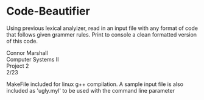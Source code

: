 # Code-Beautifier
Using previous lexical analyizer, read in an input file with any format of code that follows given grammer rules. Print to console a clean formatted version of this code.

Connor Marshall  
Computer Systems II  
Project 2  
2/23

MakeFile included for linux g++ compilation. A sample input file is also included as 'ugly.myl' to be used with the command line parameter
